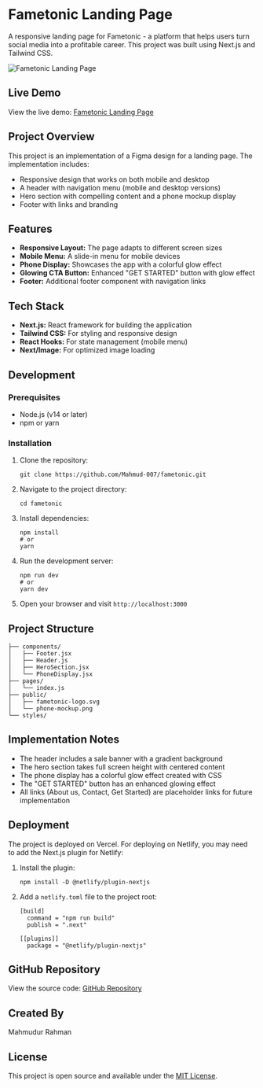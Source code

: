 # Fametonic Landing Page

A responsive landing page for Fametonic - a platform that helps users turn social media into a profitable career. This project was built using Next.js and Tailwind CSS.

![Fametonic Landing Page](https://fametonic-git-main-mahmudur-rahmans-projects-7303d762.vercel.app/)

## Live Demo
View the live demo: [Fametonic Landing Page](https://fametonic-git-main-mahmudur-rahmans-projects-7303d762.vercel.app/)

## Project Overview

This project is an implementation of a Figma design for a landing page. The implementation includes:

- Responsive design that works on both mobile and desktop
- A header with navigation menu (mobile and desktop versions)
- Hero section with compelling content and a phone mockup display
- Footer with links and branding

## Features

- **Responsive Layout:** The page adapts to different screen sizes
- **Mobile Menu:** A slide-in menu for mobile devices
- **Phone Display:** Showcases the app with a colorful glow effect
- **Glowing CTA Button:** Enhanced "GET STARTED" button with glow effect
- **Footer:** Additional footer component with navigation links

## Tech Stack

- **Next.js:** React framework for building the application
- **Tailwind CSS:** For styling and responsive design
- **React Hooks:** For state management (mobile menu)
- **Next/Image:** For optimized image loading

## Development

### Prerequisites

- Node.js (v14 or later)
- npm or yarn

### Installation

1. Clone the repository:
   ```
   git clone https://github.com/Mahmud-007/fametonic.git
   ```

2. Navigate to the project directory:
   ```
   cd fametonic
   ```

3. Install dependencies:
   ```
   npm install
   # or
   yarn
   ```

4. Run the development server:
   ```
   npm run dev
   # or
   yarn dev
   ```

5. Open your browser and visit `http://localhost:3000`

## Project Structure

```
├── components/
│   ├── Footer.jsx
│   ├── Header.js
│   ├── HeroSection.jsx
│   └── PhoneDisplay.jsx
├── pages/
│   └── index.js
├── public/
│   ├── fametonic-logo.svg
│   └── phone-mockup.png
└── styles/
```

## Implementation Notes

- The header includes a sale banner with a gradient background
- The hero section takes full screen height with centered content
- The phone display has a colorful glow effect created with CSS
- The "GET STARTED" button has an enhanced glowing effect
- All links (About us, Contact, Get Started) are placeholder links for future implementation

## Deployment

The project is deployed on Vercel. For deploying on Netlify, you may need to add the Next.js plugin for Netlify:

1. Install the plugin:
   ```
   npm install -D @netlify/plugin-nextjs
   ```

2. Add a `netlify.toml` file to the project root:
   ```
   [build]
     command = "npm run build"
     publish = ".next"

   [[plugins]]
     package = "@netlify/plugin-nextjs"
   ```

## GitHub Repository

View the source code: [GitHub Repository](https://github.com/Mahmud-007/fametonic)

## Created By

Mahmudur Rahman

## License

This project is open source and available under the [MIT License](LICENSE).